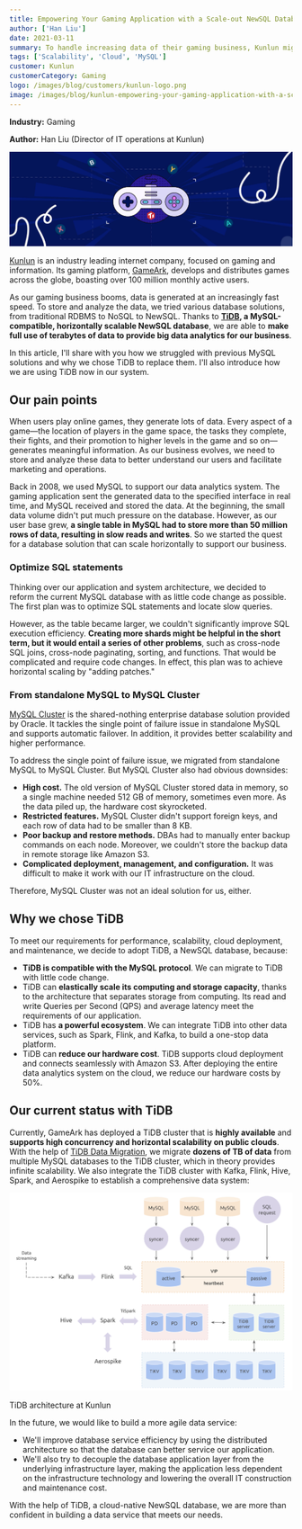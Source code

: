 ```yaml
---
title: Empowering Your Gaming Application with a Scale-out NewSQL Database
author: ['Han Liu']
date: 2021-03-11
summary: To handle increasing data of their gaming business, Kunlun migrated from MySQL to TiDB, a MySQL compatible NewSQL database featuring horizontal scalability and a powerful ecosystem.
tags: ['Scalability', 'Cloud', 'MySQL']
customer: Kunlun
customerCategory: Gaming
logo: /images/blog/customers/kunlun-logo.png
image: /images/blog/kunlun-empowering-your-gaming-application-with-a-scale-out-newsql-database.png
---
```


**Industry:** Gaming

**Author:** Han Liu (Director of IT operations at Kunlun)

![Empowering Your Gaming Application with a Scale-out NewSQL Database](media/kunlun-empowering-your-gaming-application-with-a-scale-out-newsql-database.png)

[Kunlun](https://www.crunchbase.com/organization/kunlun) is an industry leading internet company, focused on gaming and information. Its gaming platform, [GameArk](http://www.gameark.com/), develops and distributes games across the globe, boasting over 100 million monthly active users.

As our gaming business booms, data is generated at an increasingly fast speed. To store and analyze the data, we tried various database solutions, from traditional RDBMS to NoSQL to NewSQL. Thanks to **[TiDB](https://docs.pingcap.com/tidb/stable), a MySQL-compatible, horizontally scalable NewSQL database**, we are able to **make full use of terabytes of data to provide big data analytics for our business**.

In this article, I'll share with you how we struggled with previous MySQL solutions and why we chose TiDB to replace them. I'll also introduce how we are using TiDB now in our system.

## Our pain points

When users play online games, they generate lots of data. Every aspect of a game—the location of players in the game space, the tasks they complete, their fights, and their promotion to higher levels in the game and so on—generates meaningful information. As our business evolves, we need to store and analyze these data to better understand our users and facilitate marketing and operations.

Back in 2008, we used MySQL to support our data analytics system. The gaming application sent the generated data to the specified interface in real time, and MySQL received and stored the data. At the beginning, the small data volume didn't put much pressure on the database. However, as our user base grew, **a single table in MySQL had to store more than 50 million rows of data, resulting in slow reads and writes**. So we started the quest for a database solution that can scale horizontally to support our business.

### Optimize SQL statements

Thinking over our application and system architecture, we decided to reform the current MySQL database with as little code change as possible. The first plan was to optimize SQL statements and locate slow queries.

However, as the table became larger, we couldn't significantly improve SQL execution efficiency. **Creating more shards might be helpful in the short term, but it would entail a series of other problems**, such as cross-node SQL joins, cross-node paginating, sorting, and functions. That would be complicated and require code changes. In effect, this plan was to achieve horizontal scaling by "adding patches."

### From standalone MySQL to MySQL Cluster

[MySQL Cluster](https://en.wikipedia.org/wiki/MySQL_Cluster) is the shared-nothing enterprise database solution provided by Oracle. It tackles the single point of failure issue in standalone MySQL and supports automatic failover. In addition, it provides better scalability and higher performance.

To address the single point of failure issue, we migrated from standalone MySQL to MySQL Cluster. But MySQL Cluster also had obvious downsides:

* **High cost.** The old version of MySQL Cluster stored data in memory, so a single machine needed 512 GB of memory, sometimes even more. As the data piled up, the hardware cost skyrocketed.
* **Restricted features.** MySQL Cluster didn't support foreign keys, and each row of data had to be smaller than 8 KB.
* **Poor backup and restore methods.** DBAs had to manually enter backup commands on each node. Moreover, we couldn't store the backup data in remote storage like Amazon S3.
* **Complicated deployment, management, and configuration.** It was difficult to make it work with our IT infrastructure on the cloud.

Therefore, MySQL Cluster was not an ideal solution for us, either.

## Why we chose TiDB

To meet our requirements for performance, scalability, cloud deployment, and maintenance, we decide to adopt TiDB, a NewSQL database, because:

* **TiDB is compatible with the MySQL protocol**. We can migrate to TiDB with little code change.
* TiDB can **elastically scale its computing and storage capacity**, thanks to the architecture that separates storage from computing. Its read and write Queries per Second (QPS) and average latency meet the requirements of our application.
* TiDB has **a powerful ecosystem**. We can integrate TiDB into other data services, such as Spark, Flink, and Kafka, to build a one-stop data platform.
* TiDB can **reduce our hardware cost**. TiDB supports cloud deployment and connects seamlessly with Amazon S3. After deploying the entire data analytics system on the cloud, we reduce our hardware costs by 50%.

## Our current status with TiDB

Currently, GameArk has deployed a TiDB cluster that is **highly available** and **supports high concurrency and horizontal scalability on public clouds**. With the help of [TiDB Data Migration](https://docs.pingcap.com/tidb-data-migration/stable/overview/), we migrate **dozens of TB of data** from multiple MySQL databases to the TiDB cluster, which in theory provides infinite scalability. We also integrate the TiDB cluster with Kafka, Flink, Hive, Spark, and Aerospike to establish a comprehensive data system:

![TiDB architecture at Kunlun](media/kunlun-tidb-architecture.png)
<div class="caption-center"> TiDB architecture at Kunlun </div>

In the future, we would like to build a more agile data service:

* We'll improve database service efficiency by using the distributed architecture so that the database can better service our application.
* We'll also try to decouple the database application layer from the underlying infrastructure layer, making the application less dependent on the infrastructure technology and lowering the overall IT construction and maintenance cost.

With the help of TiDB, a cloud-native NewSQL database, we are more than confident in building a data service that meets our needs.
